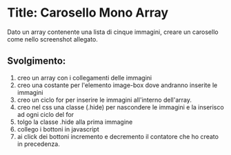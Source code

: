 Title: Carosello Mono Array
===
Dato un array contenente una lista di cinque immagini, creare un carosello come nello screenshot allegato.

## Svolgimento:
1. creo un array con i collegamenti delle immagini 
2. creo una costante per l'elemento image-box dove andranno inserite le immagini
3. creo un ciclo for per inserire le immagini all'interno dell'array.
4. creo nel css una classe (.hide) per nascondere le immagini e la inserisco ad ogni ciclo del for
5. tolgo la classe .hide alla prima immagine
6. collego i bottoni in javascript
7. ai click dei bottoni incremento e decremento il contatore che ho creato in precedenza.
